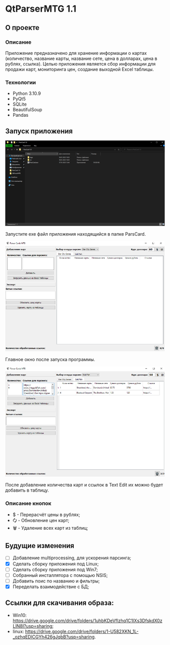# QtParserMTG 1.1

## О проекте

### Описание

Приложение предназначено для хранение информации о картах (количество, название карты, название сете, цена в долларах, цена в рублях, ссылка).
Целью приложения является сбор информации для продажи карт, мониторинга цен, создание выходной Excel таблицы.

### Технологии

- Python 3.10.9
- PyQt5
- SQLite
- BeautifulSoup
- Pandas

## Запуск приложения
<img src="img/launch.PNG" width="800">

Запустите exe файл приложения находящийся в папке ParsCard.

<img src="img/main_window.PNG" width="700">

Главное окно после запуска программы.

<img src="img/parsing_card.PNG" width="700">

После добавление количества карт и ссылок в Text Edit их можно будет добавить в таблицу.

### Описание кнопок
- $  - Перерасчёт цены в рублях;
- 🗘 - Обновление цен карт;
- 🗑  - Удаление всех карт из таблиц;

## Будущие изменения

- [ ] Добавление multiprocessing, для ускорения парсинга;
- [x] Сделать сборку приложения под Linux;
- [ ] Сделать сборку приложения под Win7;
- [ ] Собранный инсталлятора с помощью NSIS;
- [ ] Добавить поис по названию и фильтры;
- [x] Переделать взаимодействие с БД;

## Ссылки для скачивания образа:
- Win10: https://drive.google.com/drive/folders/1uhbKDeVflzhq1C1IXs3DfskdX0zLIN8I?usp=sharing;
- linux: https://drive.google.com/drive/folders/1-U582XKN_1L-_ozhqEDlCGYh426gJqbB?usp=sharing.
